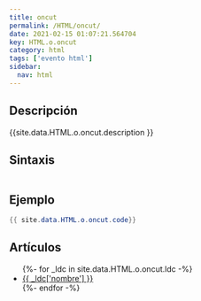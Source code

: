 ```yaml
---
title: oncut
permalink: /HTML/oncut/
date: 2021-02-15 01:07:21.564704
key: HTML.o.oncut
category: html
tags: ['evento html']
sidebar: 
  nav: html
---
```


## Descripción
{{site.data.HTML.o.oncut.description }}

## Sintaxis
~~~html
~~~

## Ejemplo
~~~java
{{ site.data.HTML.o.oncut.code}}
~~~

## Artículos
<ul>
{%- for _ldc in site.data.HTML.o.oncut.ldc -%}
   <li>
       <a href="{{_ldc['url'] }}">{{ _ldc['nombre'] }}</a>
   </li>
{%- endfor -%}
</ul>
